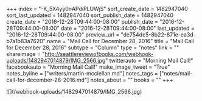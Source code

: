 +++
index = "-K_5X4yy0nAPdiPLUWjS"
sort_create_date = 1482947040
sort_last_updated = 1482947040
sort_publish_date = 1482947040
create_date = "2016-12-28T09:44:00-08:00"
publish_date = "2016-12-28T09:44:00-08:00"
date = "2016-12-28T09:44:00-08:00"
last_updated = "2016-12-28T09:44:00-08:00"
preview_url = "de754dc5-8b22-871e-ea3d-b7a1b83a7620"
name = "Mail Call for December 28, 2016"
title = "Mail Call for December 28, 2016"
subtype = "Column"
type = "notes"
link = ""
shareimage = "http://seattlereviewofbooks.com/webhook-uploads/1482947014879/IMG_2566.jpg"
twitterauto = "Morning Mail Call!"
facebookauto = "Morning Mail Call!"
make_image_tweet = "True"
notes_byline = ["writers/martin-mcclellan.md"]
notes_tags = ["notes/mail-call-for-december-28-2016.md"]
notes_about = ""
books = ""
+++
<p class="image">![](/webhook-uploads/1482947014879/IMG_2566.jpg)</p>
